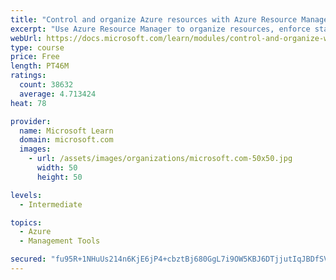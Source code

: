 ```yaml
---
title: "Control and organize Azure resources with Azure Resource Manager"
excerpt: "Use Azure Resource Manager to organize resources, enforce standards, and protect critical assets from deletion."
webUrl: https://docs.microsoft.com/learn/modules/control-and-organize-with-azure-resource-manager/
type: course
price: Free
length: PT46M
ratings:
  count: 38632
  average: 4.713424
heat: 78

provider:
  name: Microsoft Learn
  domain: microsoft.com
  images:
    - url: /assets/images/organizations/microsoft.com-50x50.jpg
      width: 50
      height: 50

levels:
  - Intermediate

topics:
  - Azure
  - Management Tools

secured: "fu95R+1NHuUs214n6KjE6jP4+cbztBj680GgL7i9OW5KBJ6DTjjutIqJBDfSVr1wf9FIBlvprG0UdWalfv0cCCiB51e1ml62n0OQjuurzmplS1gLPDBshFLFwPVyCDUffONH/2PWG2bfS7UkPcEmpi46PomEKzpI6z1KJpe3p+aFiYKlPqsV/XvcfMpqNJjj9iDUrilhlULscBCsTJfuzlOdC5y34xL82AbzGT/a+ng17HF2o1hx1P4i6ZMcPfZBj3y1V6n5B5mJgyihglP/emM+WypmzJi9WjFNrVN4Ueh7742265a9fiUun211HkZCGFRrZ6s9gJutnwrhrgBvmOWSUpL3c7Mi8OJD7x2+yymu3aZmadRy9ZbkX7sr/AHdgyuReh/Jypipy6bTHgCYfE0/bXSYW0c6S9bSQrHTpmAp4EcQixnR8ZAFoGU4BeuJ;Gi2txk53tVsjtDvlCUXBTA=="
---
```


